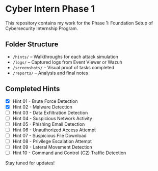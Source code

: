 # Cyber Intern Phase 1

This repository contains my work for the Phase 1: Foundation Setup of Cybersecurity Internship Program.

## Folder Structure

- `/hints/` – Walkthroughs for each attack simulation
- `/logs/` – Captured logs from Event Viewer or Wazuh
- `/screenshots/` – Visual proof of tasks completed
- `/reports/` – Analysis and final notes

## Completed Hints

- [x] Hint 01 - Brute Force Detection
- [x] Hint 02 - Malware Detection
- [ ] Hint 03 - Data Exfiltration Detection
- [ ] Hint 04 - Suspicious Network Activity
- [ ] Hint 05 - Phishing Email Detection 
- [ ] Hint 06 - Unauthorized Access Attempt 
- [ ] Hint 07 - Suspicious File Download 
- [ ] Hint 08 - Privilege Escalation Attempt 
- [ ] Hint 09 - Lateral Movement Detection 
- [ ] Hint 10 - Command and Control (C2) Traffic Detection

Stay tuned for updates!
